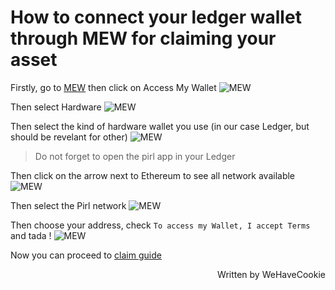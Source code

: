 # How to connect your ledger wallet through MEW for claiming your asset

Firstly, go to [MEW](https://www.myetherwallet.com/) then click on Access My Wallet
![MEW](media/connectMewWitLedger1.JPG)

Then select Hardware
![MEW](media/connectMewWitLedger2.JPG)

Then select the kind of hardware wallet you use (in our case Ledger, but should be revelant for other)
![MEW](media/connectMewWitLedger3.JPG)

> Do not forget to open the pirl app in your Ledger

Then click on the arrow next to Ethereum to see all network available
![MEW](media/connectMewWitLedger4.JPG)

Then select the Pirl network
![MEW](media/connectMewWitLedger5.JPG)

Then choose your address, check `To access my Wallet, I accept Terms` and tada !
![MEW](media/connectMewWitLedger6.JPG)

Now you can proceed to [claim guide](./claims_coins.md)

<p align=right> Written by WeHaveCookie </p>